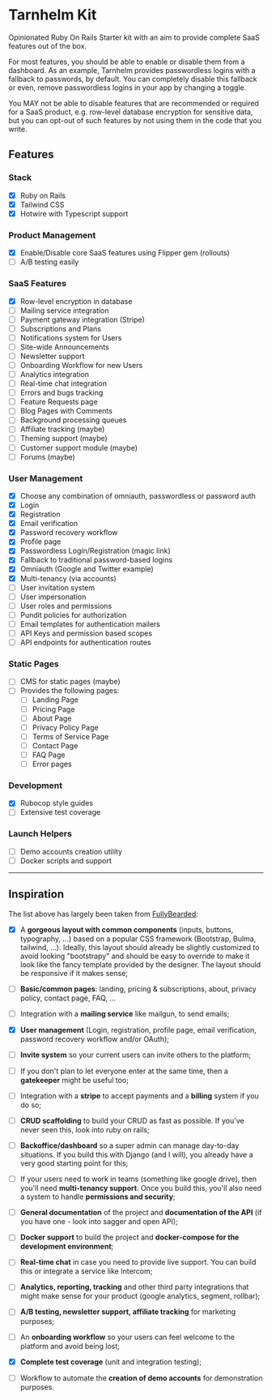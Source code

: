 # Tarnhelm Kit

Opinionated Ruby On Rails Starter kit with an aim to provide complete SaaS
features out of the box.

For most features, you should be able to enable or disable them from a dashboard. As an
example, Tarnhelm provides passwordless logins with a fallback to passwords, by default.
You can completely disable this fallback or even, remove passwordless logins in your app
by changing a toggle.

You MAY not be able to disable features that are recommended or required for a
SaaS product, e.g. row-level database encryption for sensitive data, but you can
opt-out of such features by not using them in the code that you write.

## Features

### Stack

- [x] Ruby on Rails
- [x] Tailwind CSS
- [x] Hotwire with Typescript support

### Product Management

- [x] Enable/Disable core SaaS features using Flipper gem (rollouts)
- [ ] A/B testing easily

### SaaS Features

- [x] Row-level encryption in database
- [ ] Mailing service integration
- [ ] Payment gateway integration (Stripe)
- [ ] Subscriptions and Plans
- [ ] Notifications system for Users
- [ ] Site-wide Announcements
- [ ] Newsletter support
- [ ] Onboarding Workflow for new Users
- [ ] Analytics integration
- [ ] Real-time chat integration
- [ ] Errors and bugs tracking
- [ ] Feature Requests page
- [ ] Blog Pages with Comments
- [ ] Background processing queues
- [ ] Affiliate tracking (maybe)
- [ ] Theming support (maybe)
- [ ] Customer support module (maybe)
- [ ] Forums (maybe)

### User Management

- [x] Choose any combination of omniauth, passwordless or password auth
- [x] Login
- [x] Registration
- [x] Email verification
- [x] Password recovery workflow
- [x] Profile page
- [x] Passwordless Login/Registration (magic link)
- [x] Fallback to traditional password-based logins
- [x] Omniauth (Google and Twitter example)
- [x] Multi-tenancy (via accounts)
- [ ] User invitation system
- [ ] User impersonation
- [ ] User roles and permissions
- [ ] Pundit policies for authorization
- [ ] Email templates for authentication mailers
- [ ] API Keys and permission based scopes
- [ ] API endpoints for authentication routes

### Static Pages

- [ ] CMS for static pages (maybe)
- [ ] Provides the following pages:
  - [ ] Landing Page
  - [ ] Pricing Page
  - [ ] About Page
  - [ ] Privacy Policy Page
  - [ ] Terms of Service Page
  - [ ] Contact Page
  - [ ] FAQ Page
  - [ ] Error pages

### Development

- [x] Rubocop style guides
- [ ] Extensive test coverage

### Launch Helpers

- [ ] Demo accounts creation utility
- [ ] Docker scripts and support

---

## Inspiration

The list above has largely been taken from [FullyBearded](https://fullybearded.com/articles/saas-starter-kit-features/):

- [x] A **gorgeous layout with common components** (inputs, buttons, typography,
      ...) based on a popular CSS framework (Bootstrap, Bulma, tailwind, ...).
      Ideally, this layout should already be slightly customized to avoid looking
      "bootstrapy" and should be easy to override to make it look like the fancy
      template provided by the designer. The layout should be responsive if it makes
      sense;

- [ ] **Basic/common pages**: landing, pricing & subscriptions, about, privacy policy,
      contact page, FAQ, ...

- [ ] Integration with a **mailing service** like mailgun, to send emails;

- [x] **User management** (Login, registration, profile page, email verification,
      password recovery workflow and/or OAuth);

- [ ] **Invite system** so your current users can invite others to the platform;

- [ ] If you don't plan to let everyone enter at the same time, then a **gatekeeper**
      might be useful too;

- [ ] Integration with a **stripe** to accept payments and a **billing** system if you do
      so;

- [ ] **CRUD scaffolding** to build your CRUD as fast as possible. If you've never seen
      this, look into ruby on rails;

- [ ] **Backoffice/dashboard** so a super admin can manage day-to-day situations. If you
      build this with Django (and I will), you already have a very good starting point
      for this;

- [ ] If your users need to work in teams (something like google drive), then you'll
      need **multi-tenancy support**. Once you build this, you'll also need a system to
      handle **permissions and security**;

- [ ] **General documentation** of the project and **documentation of the API** (if you have
      one - look into sagger and open API);

- [ ] **Docker support** to build the project and **docker-compose for the development
      environment**;

- [ ] **Real-time chat** in case you need to provide live support. You can build this or
      integrate a service like Intercom;

- [ ] **Analytics, reporting, tracking** and other third party integrations that might
      make sense for your product (google analytics, segment, rollbar);

- [ ] **A/B testing, newsletter support, affiliate tracking** for marketing purposes;

- [ ] An **onboarding workflow** so your users can feel welcome to the platform and
      avoid being lost;

- [x] **Complete test coverage** (unit and integration testing);

- [ ] Workflow to automate the **creation of demo accounts** for demonstration purposes.
